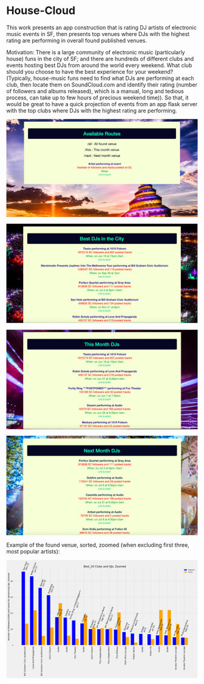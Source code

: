 # House-Cloud

This work presents an app construction that is rating DJ artists of electronic music events in SF, then presents top venues where DJs with the highest rating are performing in overall found published venues.

Motivation:
There is a large community of electronic music (particularly house) funs in the city of SF; and there are hundreds of different clubs and events hosting best DJs from around the world every weekend. What club should you choose to have the best experience for your weekend? 
(Typically, house-music funs need to find what DJs are performing at each club, then locate them on SoundCloud.com and identify their rating (number of followers and albums released), which is a manual, long and tedious process, can take up to few hours of precious weekend time)). 
So that, it would be great to have a quick projection of events from an app flask server with the top clubs where DJs with the highest rating are performing. 

![available_page_img](screen_shots/available_page_img.png)

![all_page_img](screen_shots/all_page_img.png)

![this_page_img](screen_shots/this_page_img.png)

![next_page_img](screen_shots/next_page_img.png)

Example of the found venue, sorted, zoomed (when excluding first three,  most popular artists):

![hot_clubs_zoomed](output/hot_clubs_zoomed.png)




